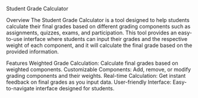 Student Grade Calculator

Overview
The Student Grade Calculator is a tool designed to help students calculate their final grades based on different grading components such as assignments, quizzes, exams, and participation. This tool provides an easy-to-use interface where students can input their grades and the respective weight of each component, and it will calculate the final grade based on the provided information.

Features
Weighted Grade Calculation: Calculate final grades based on weighted components.
Customizable Components: Add, remove, or modify grading components and their weights.
Real-time Calculation: Get instant feedback on final grades as you input data.
User-friendly Interface: Easy-to-navigate interface designed for students.

